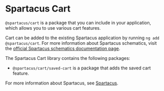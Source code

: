# Spartacus Cart

`@spartacus/cart` is a package that you can include in your application, which allows you to use various cart features.

Cart can be added to the existing Spartacus application by running `ng add @spartacus/cart`. For more information about Spartacus schematics, visit the [official Spartacus schematics documentation page](https://sap.github.io/spartacus-docs/schematics/).

The Spartacus Cart library contains the following packages:

- `@spartacus/cart/saved-cart` is a package that adds the saved cart feature.

For more information about Spartacus, see [Spartacus](https://github.com/SAP/spartacus).
